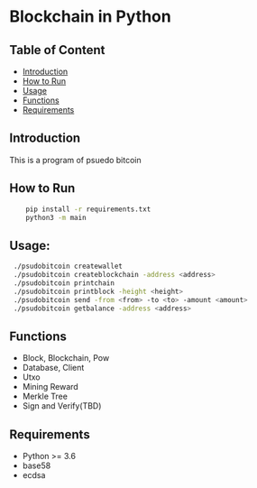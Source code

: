 # Blockchain in Python

## Table of Content

- [Introduction](#introduction)
- [How to Run](#how-to-run)
- [Usage](#usage)
- [Functions](#functions)
- [Requirements](#requirements)



## Introduction
This is a program of psuedo bitcoin

##  How to Run

```bash
    pip install -r requirements.txt
    python3 -m main
```
    
## Usage:

```bash
 ./psudobitcoin createwallet
 ./psudobitcoin createblockchain -address <address>
 ./psudobitcoin printchain
 ./psudobitcoin printblock -height <height>
 ./psudobitcoin send -from <from> -to <to> -amount <amount>
 ./psudobitcoin getbalance -address <address>
```

## Functions

- Block, Blockchain, Pow
- Database, Client
- Utxo
- Mining Reward
- Merkle Tree
- Sign and Verify(TBD)
## Requirements
- Python >= 3.6
- base58
- ecdsa

